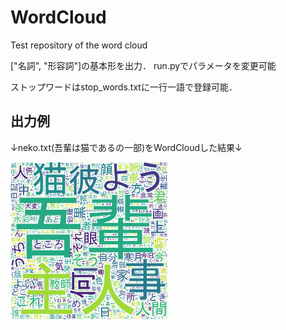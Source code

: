 # WordCloud
Test repository of the word cloud

["名詞", "形容詞"]の基本形を出力．
run.pyでパラメータを変更可能

ストップワードはstop_words.txtに一行一語で登録可能．

## 出力例
↓neko.txt(吾輩は猫であるの一部)をWordCloudした結果↓

<img alt="wordcloud_sample_image" src="https://github.com/momerio/WordCloud/blob/22881134f26ccd443510163cd418e1d458ed8f70/sample_image.png" width="50%">
